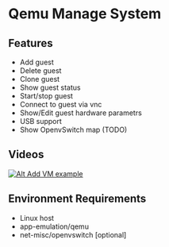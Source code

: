 Qemu Manage System
===========

## Features
 * Add guest
 * Delete guest
 * Clone guest
 * Show guest status
 * Start/stop guest
 * Connect to guest via vnc
 * Show/Edit guest hardware parametrs
 * USB support
 * Show OpenvSwitch map (TODO)

## Videos
[![Alt Add VM example](http://img.youtube.com/vi/66DFeZJz8YM/0.jpg)](http://www.youtube.com/watch?v=66DFeZJz8YM)

## Environment Requirements
 * Linux host
 * app-emulation/qemu
 * net-misc/openvswitch [optional]
